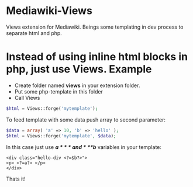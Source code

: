 Mediawiki-Views
===============
Views extension for Mediawiki. 
Beings some templating in dev process to separate html and php.

Instead of using inline html blocks in php, just use Views.
Example
=======

- Create folder named **views** in your extension folder.
- Put some php-template in this folder
- Call Views

```php
$html = Views::forge('mytemplate');
```
  
To feed template with some data push array to second parameter:

```php
$data = array( 'a' => 10, 'b' => 'hello' );
$html = Views::forge('mytemplate', $data);
```
  
In this case just use ***$a*** and ***$b*** variables in your template:

```
<div class="hello-div <?=$b?>">
<p> <?=a?> </p>
</div>
```

Thats it!

